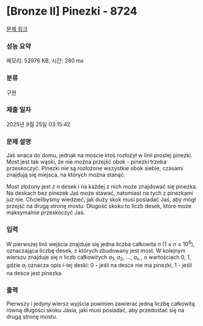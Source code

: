 # [Bronze II] Pinezki - 8724 

[문제 링크](https://www.acmicpc.net/problem/8724) 

### 성능 요약

메모리: 52976 KB, 시간: 280 ms

### 분류

구현

### 제출 일자

2025년 9월 25일 03:15:42

### 문제 설명

<p>Jaś wraca do domu, jednak na moście ktoś rozłożył w linii prostej pinezki. Most jest tak wąski, że nie można przejść obok - pinezki trzeba przeskoczyć. Pinezki nie są rozłożone wszystkie obok siebie, czasami znajdują się miejsca, na których można stanąć.</p>

<p>Most złożony jest z <em>n</em> desek i na każdej z nich może znajdować się pinezka. Na deskach bez pinezek Jaś może stawać, natomiast na tych z pinezkami już nie. Chcielibyśmy wiedzieć, jak duży skok musi posiadać Jaś, aby mógł przejść na drugą stronę mostu. Długość skoku to liczb desek, które może maksymalnie przeskoczyć Jaś.</p>

### 입력 

 <p>W pierwszej linii wejścia znajduje się jedna liczba całkowita <em>n</em> (1 ≤ <em>n</em> ≤ 10<sup>6</sup>), oznaczająca liczbę desek, z których zbudowany jest most. W kolejnym wierszu znajduje się <em>n</em> liczb całkowitych <em>a</em><sub>1</sub>, <em>a</em><sub>2</sub>, ..., <em>a<sub>n</sub></em> , o wartościach 0, 1, gdzie <em>a<sub>i</sub></em> oznacza opis <em>i</em>-tej deski: 0 - jeśli na desce nie ma pinezki, 1 - jeśli na desce jest pinezka.</p>

### 출력 

 <p>Pierwszy i jedyny wiersz wyjścia powinien zawierać jedną liczbę całkowitą równą długości skoku Jasia, jaki musi posiadać, aby przedostać się na drugą stronę mostu.</p>

